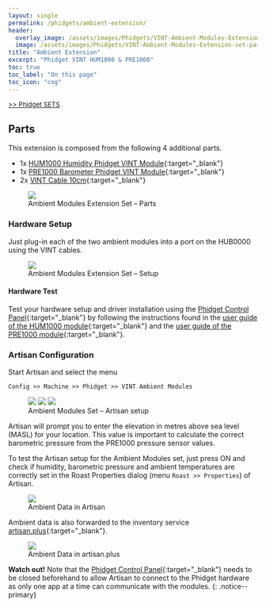 ```yaml
---
layout: single
permalink: /phidgets/ambient-extension/
header:
  overlay_image: /assets/images/Phidgets/VINT-Ambient-Modules-Extension-set-parts.JPG
  image: /assets/images/Phidgets/VINT-Ambient-Modules-Extension-set-parts.JPG
title: "Ambient Extension"
excerpt: "Phidget VINT HUM1000 & PRE1000"
toc: true
toc_label: "On this page"
toc_icon: "cog"
---
```

[<font size="2"> >> Phidget SETS</font>](https://artisan-scope.org/devices/phidget-sets/)

## Parts

This extension is composed from the following 4 additional parts.

- 1x [HUM1000 Humidity Phidget VINT Module](https://www.phidgets.com/?tier=3&catid=14&pcid=12&prodid=644){:target="_blank"}
- 1x [PRE1000 Barometer Phidget VINT Module](https://www.phidgets.com/?tier=3&catid=7&pcid=5&prodid=719){:target="_blank"}
- 2x [VINT Cable 10cm](https://www.phidgets.com/?tier=3&catid=30&pcid=26&prodid=153){:target="_blank"}

<figure class="full">
    <a href="/assets/images/Phidgets/VINT-Ambient-Modules-Extension-set-parts.JPG"><img src="/assets/images/Phidgets/VINT-Ambient-Modules-Extension-set-parts.JPG"></a>
    <figcaption>Ambient Modules Extension Set – Parts</figcaption>
</figure>

### Hardware Setup

Just plug-in each of the two ambient modules into a port on the HUB0000 using the VINT cables.

<figure class="full">
    <a href="/assets/images/Phidgets/VINT-Ambient-Modules-Extension-set-hadware-setup.JPG"><img src="/assets/images/Phidgets/VINT-Ambient-Modules-Extension-set-hadware-setup.JPG"></a>
    <figcaption>Ambient Modules Extension Set – Setup </figcaption>
</figure>

#### Hardware Test

Test your hardware setup and driver installation using the [Phidget Control Panel](https://www.phidgets.com/docs/Phidget_Control_Panel){:target="_blank"} by following the instructions found in the [user guide of the HUM1000 module](https://www.phidgets.com/?tier=3&catid=14&pcid=12&prodid=644){:target="_blank"} and the [user guide of the PRE1000 module](https://www.phidgets.com/?tier=3&catid=7&pcid=5&prodid=719){:target="_blank"}.


### Artisan Configuration

Start Artisan and select the menu 

```
Config >> Machine >> Phidget >> VINT Ambient Modules
```

<figure class="third">
    <a href="/assets/images/Phidgets/machine-setup-ambient.png"><img src="/assets/images/Phidgets/machine-setup-ambient.png"></a>
    <a href="/assets/images/Phidgets/machine-setup-ambient-confirmation.png"><img src="/assets/images/Phidgets/machine-setup-ambient-confirmation.png"></a>
    <a href="/assets/images/Phidgets/machine-setup-masl.png"><img src="/assets/images/Phidgets/machine-setup-masl.png"></a>
    <figcaption>Ambient Modules Set – Artisan setup</figcaption>
</figure>

Artisan will prompt you to enter the elevation in metres above sea level (MASL) for your location. This value is important to calculate the correct barometric pressure from the PRE1000 pressure sensor values.

To test the Artisan setup for the Ambient Modules set, just press ON and check if humidity, barometric pressure and ambient temperatures are correctly set in the Roast Properties dialog (menu `Roast >> Properties`) of Artisan.

<figure class="full">
    <a href="/assets/images/Phidgets/artisan-ambient-data.png"><img src="/assets/images/Phidgets/artisan-ambient-data.png"></a>
    <figcaption>Ambient Data in Artisan</figcaption>
</figure>

Ambient data is also forwarded to the inventory service [artisan.plus](https://artisan.plus/){:target="_blank"}.

<figure class="full">
    <a href="/assets/images/Phidgets/plus-ambient-data.png"><img src="/assets/images/Phidgets/plus-ambient-data.png"></a>
    <figcaption>Ambient Data in artisan.plus</figcaption>
</figure>

**Watch out!** 
Note that the [Phidget Control Panel](https://www.phidgets.com/docs/Phidget_Control_Panel){:target="_blank"} needs to be closed beforehand to allow Artisan to connect to the Phidget hardware as only one app at a time can communicate with the modules.
{: .notice--primary}